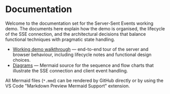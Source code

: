 # Documentation

Welcome to the documentation set for the Server-Sent Events working demo. The
documents here explain how the demo is organised, the lifecycle of the SSE
connection, and the architectural decisions that balance functional techniques
with pragmatic state handling.

- [Working demo walkthrough](./working-demo.md) — end-to-end tour of the server
  and browser behaviour, including lifecycle notes and functional design
  choices.
- [Diagrams](./diagrams/) — Mermaid source for the sequence and flow charts that
  illustrate the SSE connection and client event handling.

All Mermaid files (`*.mmd`) can be rendered by GitHub directly or by using the
VS Code "Markdown Preview Mermaid Support" extension.
